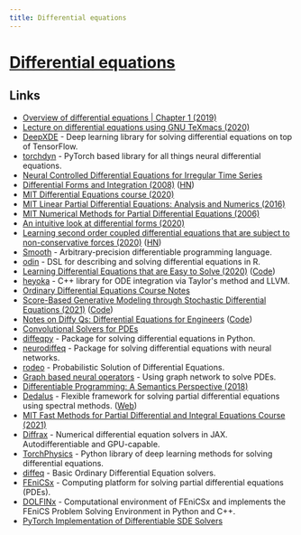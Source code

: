 ```yaml
---
title: Differential equations
---
```


# [Differential equations](https://en.wikipedia.org/wiki/Differential_equation)

## Links

- [Overview of differential equations | Chapter 1 (2019)](https://www.youtube.com/watch?v=p_di4Zn4wz4)
- [Lecture on differential equations using GNU TeXmacs (2020)](https://www.youtube.com/watch?v=ILiL4m61BLw)
- [DeepXDE](https://github.com/lululxvi/deepxde) - Deep learning library for solving differential equations on top of TensorFlow.
- [torchdyn](https://github.com/DiffEqML/torchdyn) - PyTorch based library for all things neural differential equations.
- [Neural Controlled Differential Equations for Irregular Time Series](https://github.com/patrick-kidger/NeuralCDE)
- [Differential Forms and Integration (2008)](https://www.math.ucla.edu/~tao/preprints/forms.pdf) ([HN](https://news.ycombinator.com/item?id=23269351))
- [MIT Differential Equations course (2020)](https://math.mit.edu/~dyatlov/18.03/)
- [MIT Linear Partial Differential Equations: Analysis and Numerics (2016)](https://github.com/mitmath/18303/tree/fall16)
- [MIT Numerical Methods for Partial Differential Equations (2006)](http://math.mit.edu/~stevenj/18.336/)
- [An intuitive look at differential forms (2020)](https://medium.com/@luca.ambrogioni/an-intuitive-look-at-differential-forms-8b405f2429f0)
- [Learning second order coupled differential equations that are subject to non-conservative forces (2020)](https://arxiv.org/abs/2010.11270) ([HN](https://news.ycombinator.com/item?id=24968805))
- [Smooth](https://github.com/psg-mit/smooth) - Arbitrary-precision differentiable programming language.
- [odin](https://github.com/mrc-ide/odin) - DSL for describing and solving differential equations in R.
- [Learning Differential Equations that are Easy to Solve (2020)](https://arxiv.org/abs/2007.04504) ([Code](https://github.com/jacobjinkelly/easy-neural-ode))
- [heyoka](https://github.com/bluescarni/heyoka) - C++ library for ODE integration via Taylor's method and LLVM.
- [Ordinary Differential Equations Course Notes](https://github.com/NanoScaleDesign/OrdinaryDifferentialEquations)
- [Score-Based Generative Modeling through Stochastic Differential Equations (2021)](https://arxiv.org/abs/2011.13456) ([Code](https://github.com/yang-song/score_sde))
- [Notes on Diffy Qs: Differential Equations for Engineers](https://www.jirka.org/diffyqs/) ([Code](https://github.com/jirilebl/diffyqs))
- [Convolutional Solvers for PDEs](https://github.com/nw2190/ConvPDE)
- [diffeqpy](https://github.com/SciML/diffeqpy) - Package for solving differential equations in Python.
- [neurodiffeq](https://github.com/NeuroDiffGym/neurodiffeq) - Package for solving differential equations with neural networks.
- [rodeo](https://github.com/mlysy/rodeo) - Probabilistic Solution of Differential Equations.
- [Graph based neural operators](https://github.com/zongyi-li/graph-pde) - Using graph network to solve PDEs.
- [Differentiable Programming: A Semantics Perspective (2018)](https://barghouthi.github.io/2018/05/01/differentiable-programming/)
- [Dedalus](https://github.com/DedalusProject/dedalus) - Flexible framework for solving partial differential equations using spectral methods. ([Web](https://dedalus-project.org/))
- [MIT Fast Methods for Partial Differential and Integral Equations Course (2021)](https://github.com/mitmath/18336)
- [Diffrax](https://github.com/patrick-kidger/diffrax) - Numerical differential equation solvers in JAX. Autodifferentiable and GPU-capable.
- [TorchPhysics](https://github.com/boschresearch/torchphysics) - Python library of deep learning methods for solving differential equations.
- [diffeq](https://github.com/mattsse/diffeq) - Basic Ordinary Differential Equation solvers.
- [FEniCSx](https://fenicsproject.org/) - Computing platform for solving partial differential equations (PDEs).
- [DOLFINx](https://github.com/FEniCS/dolfinx) - Computational environment of FEniCSx and implements the FEniCS Problem Solving Environment in Python and C++.
- [PyTorch Implementation of Differentiable SDE Solvers](https://github.com/google-research/torchsde)
